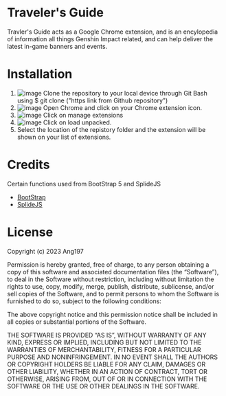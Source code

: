 # Traveler's Guide

Travler's Guide acts as a Google Chrome extension, and is an encylopedia of information all things Genshin Impact related, and can help deliver the latest in-game banners and events.

# Installation

1. ![image](https://github.com/Ang197/travelers_guide/assets/32147504/59e8babf-66ab-432f-8fa5-9559948a36f6)
    Clone the repository to your local device through Git Bash using $ git clone ("https link from Github repository")
2. ![image](https://github.com/Ang197/travelers_guide/assets/32147504/2786db4b-ae17-4dfd-9796-32584dcf7ece) Open Chrome and click on your Chrome extension icon.
3. ![image](https://github.com/Ang197/travelers_guide/assets/32147504/4864911c-db69-466e-a3e9-31d98e072c34) Click on manage extensions
4. ![image](https://github.com/Ang197/travelers_guide/assets/32147504/27b523fa-8956-4405-8a31-b6da1c72de3f) Click on load unpacked.
5. Select the location of the repistory folder and the extension will be shown on your list of extensions.

# Credits

Certain functions used from BootStrap 5 and SplideJS

- [BootStrap]([url](https://getbootstrap.com/))
- [SplideJS](https://splidejs.com/)

# License

Copyright (c) 2023 Ang197

Permission is hereby granted, free of charge, to any person obtaining a copy of this software and associated documentation files (the “Software”), to deal in the Software without restriction, including without limitation the rights to use, copy, modify, merge, publish, distribute, sublicense, and/or sell copies of the Software, and to permit persons to whom the Software is furnished to do so, subject to the following conditions:

The above copyright notice and this permission notice shall be included in all copies or substantial portions of the Software.

THE SOFTWARE IS PROVIDED “AS IS”, WITHOUT WARRANTY OF ANY KIND, EXPRESS OR IMPLIED, INCLUDING BUT NOT LIMITED TO THE WARRANTIES OF MERCHANTABILITY, FITNESS FOR A PARTICULAR PURPOSE AND NONINFRINGEMENT. IN NO EVENT SHALL THE AUTHORS OR COPYRIGHT HOLDERS BE LIABLE FOR ANY CLAIM, DAMAGES OR OTHER LIABILITY, WHETHER IN AN ACTION OF CONTRACT, TORT OR OTHERWISE, ARISING FROM, OUT OF OR IN CONNECTION WITH THE SOFTWARE OR THE USE OR OTHER DEALINGS IN THE SOFTWARE.
